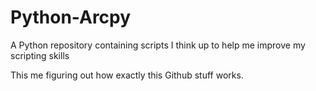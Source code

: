 # Python-Arcpy
A Python repository containing scripts I think up to help me improve my scripting skills

This me figuring out how exactly this Github stuff works. 
